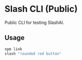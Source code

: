 # Slash CLI (Public)
Public CLI for testing SlashAI.

## Usage
```bash
npm link
slash "rounded red button"
```
